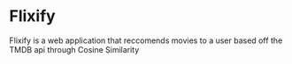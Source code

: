 # Flixify
Flixify is a web application that reccomends movies to a user based off the TMDB api through Cosine Similarity
